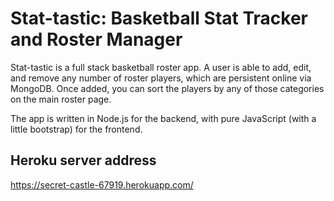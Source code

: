 # Stat-tastic: Basketball Stat Tracker and Roster Manager
 Stat-tastic is a full stack basketball roster app. A user is able to add, edit, and remove any number of roster players, which are persistent online via MongoDB. Once added, you can sort the players by any of those categories on the main roster page.
 
 The app is written in Node.js for the backend, with pure JavaScript (with a little bootstrap) for the frontend.  


## Heroku server address

https://secret-castle-67919.herokuapp.com/

